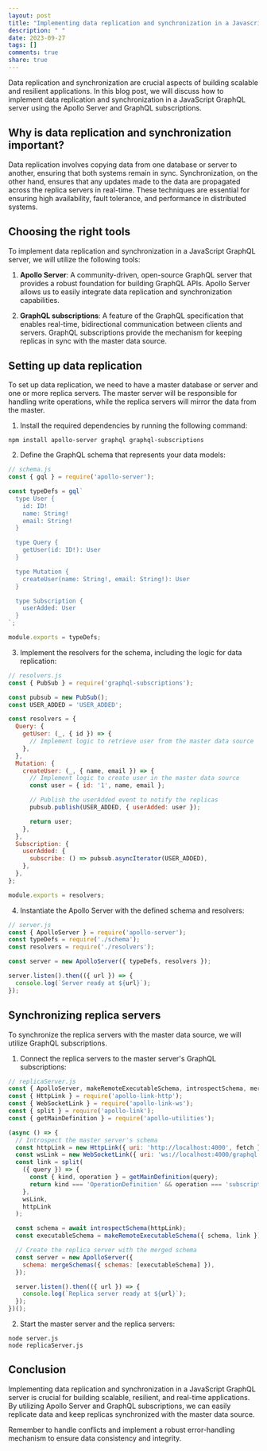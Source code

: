 ```yaml
---
layout: post
title: "Implementing data replication and synchronization in a Javascript GraphQL server"
description: " "
date: 2023-09-27
tags: []
comments: true
share: true
---
```


Data replication and synchronization are crucial aspects of building scalable and resilient applications. In this blog post, we will discuss how to implement data replication and synchronization in a JavaScript GraphQL server using the Apollo Server and GraphQL subscriptions.

## Why is data replication and synchronization important?

Data replication involves copying data from one database or server to another, ensuring that both systems remain in sync. Synchronization, on the other hand, ensures that any updates made to the data are propagated across the replica servers in real-time. These techniques are essential for ensuring high availability, fault tolerance, and performance in distributed systems.

## Choosing the right tools

To implement data replication and synchronization in a JavaScript GraphQL server, we will utilize the following tools:

1. **Apollo Server**: A community-driven, open-source GraphQL server that provides a robust foundation for building GraphQL APIs. Apollo Server allows us to easily integrate data replication and synchronization capabilities.

2. **GraphQL subscriptions**: A feature of the GraphQL specification that enables real-time, bidirectional communication between clients and servers. GraphQL subscriptions provide the mechanism for keeping replicas in sync with the master data source.

## Setting up data replication

To set up data replication, we need to have a master database or server and one or more replica servers. The master server will be responsible for handling write operations, while the replica servers will mirror the data from the master.

1. Install the required dependencies by running the following command:

```
npm install apollo-server graphql graphql-subscriptions
```

2. Define the GraphQL schema that represents your data models:

```javascript
// schema.js
const { gql } = require('apollo-server');

const typeDefs = gql`
  type User {
    id: ID!
    name: String!
    email: String!
  }

  type Query {
    getUser(id: ID!): User
  }

  type Mutation {
    createUser(name: String!, email: String!): User
  }

  type Subscription {
    userAdded: User
  }
`;

module.exports = typeDefs;
```

3. Implement the resolvers for the schema, including the logic for data replication:

```javascript
// resolvers.js
const { PubSub } = require('graphql-subscriptions');

const pubsub = new PubSub();
const USER_ADDED = 'USER_ADDED';

const resolvers = {
  Query: {
    getUser: (_, { id }) => {
      // Implement logic to retrieve user from the master data source
    },
  },
  Mutation: {
    createUser: (_, { name, email }) => {
      // Implement logic to create user in the master data source
      const user = { id: '1', name, email };

      // Publish the userAdded event to notify the replicas
      pubsub.publish(USER_ADDED, { userAdded: user });

      return user;
    },
  },
  Subscription: {
    userAdded: {
      subscribe: () => pubsub.asyncIterator(USER_ADDED),
    },
  },
};

module.exports = resolvers;
```

4. Instantiate the Apollo Server with the defined schema and resolvers:

```javascript
// server.js
const { ApolloServer } = require('apollo-server');
const typeDefs = require('./schema');
const resolvers = require('./resolvers');

const server = new ApolloServer({ typeDefs, resolvers });

server.listen().then(({ url }) => {
  console.log(`Server ready at ${url}`);
});
```

## Synchronizing replica servers

To synchronize the replica servers with the master data source, we will utilize GraphQL subscriptions.

1. Connect the replica servers to the master server's GraphQL subscriptions:

```javascript
// replicaServer.js
const { ApolloServer, makeRemoteExecutableSchema, introspectSchema, mergeSchemas } = require('apollo-server');
const { HttpLink } = require('apollo-link-http');
const { WebSocketLink } = require('apollo-link-ws');
const { split } = require('apollo-link');
const { getMainDefinition } = require('apollo-utilities');

(async () => {
  // Introspect the master server's schema
  const httpLink = new HttpLink({ uri: 'http://localhost:4000', fetch });
  const wsLink = new WebSocketLink({ uri: 'ws://localhost:4000/graphql', options: { reconnect: true } });
  const link = split(
    ({ query }) => {
      const { kind, operation } = getMainDefinition(query);
      return kind === 'OperationDefinition' && operation === 'subscription';
    },
    wsLink,
    httpLink
  );

  const schema = await introspectSchema(httpLink);
  const executableSchema = makeRemoteExecutableSchema({ schema, link });

  // Create the replica server with the merged schema
  const server = new ApolloServer({
    schema: mergeSchemas({ schemas: [executableSchema] }),
  });

  server.listen().then(({ url }) => {
    console.log(`Replica server ready at ${url}`);
  });
})();
```

2. Start the master server and the replica servers:

```
node server.js
node replicaServer.js
```

## Conclusion

Implementing data replication and synchronization in a JavaScript GraphQL server is crucial for building scalable, resilient, and real-time applications. By utilizing Apollo Server and GraphQL subscriptions, we can easily replicate data and keep replicas synchronized with the master data source.

Remember to handle conflicts and implement a robust error-handling mechanism to ensure data consistency and integrity.